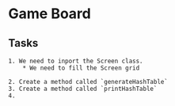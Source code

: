 # Game Board

## Tasks
    1. We need to inport the Screen class.
        * We need to fill the Screen grid

    2. Create a method called `generateHashTable`
    3. Create a method called `printHashTable`
    4.
